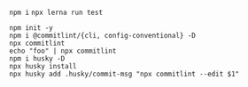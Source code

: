 `npm i`
`npx lerna run test`

```
npm init -y
npm i @commitlint/{cli, config-conventional} -D
npx commitlint
echo "foo" | npx commitlint 
npm i husky -D
npx husky install
npx husky add .husky/commit-msg "npx commitlint --edit $1"
```